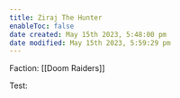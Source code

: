 ```yaml
---
title: Ziraj The Hunter
enableToc: false
date created: May 15th 2023, 5:48:00 pm
date modified: May 15th 2023, 5:59:29 pm
---
```


Faction: [[Doom Raiders]]

Test:
